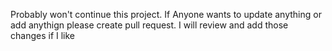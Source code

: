 Probably won't continue this project. If Anyone wants to update anything or add anythign please create pull request. I will review and add those changes if I like
